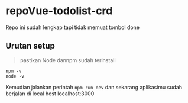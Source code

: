 # repoVue-todolist-crd
Repo ini sudah lengkap tapi tidak memuat tombol done

## Urutan setup

> pastikan Node dannpm sudah terinstall 

```
npm -v
node -v
```
Kemudian jalankan perintah `npm run dev`
dan sekarang aplikasimu sudah berjalan di local host localhost:3000
